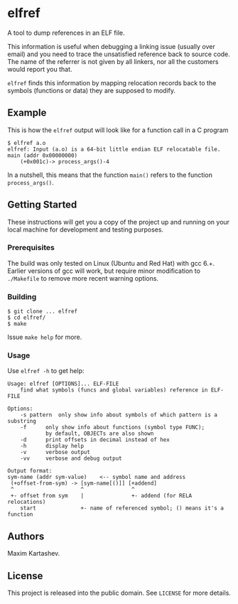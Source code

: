 # elfref
A tool to dump references in an ELF file.

This information is useful when debugging a linking issue (usually over email)
and you need to trace the unsatisfied reference back to source code. The
name of the referrer is not given by all linkers, nor all the customers would
report you that. 

`elfref` finds this information by mapping relocation records back to the symbols
(functions or data) they are supposed to modify.

## Example
This is how the `elfref` output will look like for a function call in
a C program
```
$ elfref a.o 
elfref: Input (a.o) is a 64-bit little endian ELF relocatable file.
main (addr 0x00000000)
	(+0x001c)-> process_args()-4
```
In a nutshell, this means that the function `main()` refers to 
the function `process_args()`.

## Getting Started
These instructions will get you a copy of the project up and running on your
local machine for development and testing purposes.

### Prerequisites
The build was only tested on Linux (Ubuntu and Red Hat) with gcc 6.+.
Earlier versions of gcc will work, but require minor modification
to `./Makefile` to remove more recent warning options.

### Building
```
$ git clone ... elfref
$ cd elfref/
$ make
```

Issue `make help` for more.

### Usage

Use `elfref -h` to get help:
```
Usage: elfref [OPTIONS]... ELF-FILE
	find what symbols (funcs and global variables) reference in ELF-FILE

Options:
    -s pattern	only show info about symbols of which pattern is a substring
    -f		only show info about functions (symbol type FUNC);
    		by default, OBJECTs are also shown
    -d		print offsets in decimal instead of hex
    -h		display help
    -v		verbose output
    -vv		verbose and debug output

Output format:
sym-name (addr sym-value)    <-- symbol name and address
 (+offset-from-sym) -> [sym-name[()]] [+addend]
 ^                     ^               ^       
 +- offset from sym    |               +- addend (for RELA relocations)
    start              +- name of referenced symbol; () means it's a function
```

## Authors
Maxim Kartashev.

## License
This project is released into the public domain. 
See `LICENSE` for more details.
